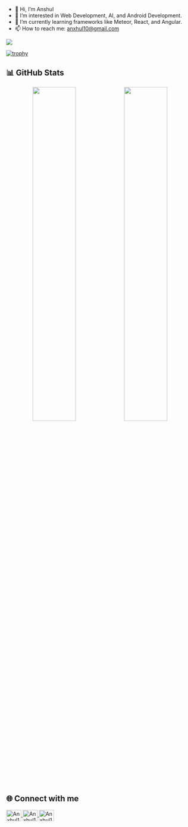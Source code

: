 - 👋 Hi, I’m Anshul  
- 👀 I’m interested in Web Development, AI, and Android Development.  
- 🌱 I’m currently learning frameworks like Meteor, React, and Angular.  
- 📫 How to reach me: anxhul10@gmail.com  

![](https://komarev.com/ghpvc/?username=Anxhul10)

[![trophy](https://github-profile-trophy.vercel.app/?username=Anxhul10&theme=flat)](https://github.com/ryo-ma/github-profile-trophy)

## 📊 GitHub Stats  

<p align="center">
  <img width="48%" src="https://github-readme-stats.vercel.app/api?username=Anxhul10&show_icons=true&theme=vue-dark" />
  <img width="48%" src="https://github-readme-stats.vercel.app/api/top-langs/?username=Anxhul10&layout=compact&theme=vue-dark" />
</p>

## 🌐 Connect with me  

<p align="left">
  <a href="https://linkedin.com/in/anshul-ekka-22943434a" target="blank">
    <img align="center" src="https://cdn.jsdelivr.net/npm/simple-icons@3.0.1/icons/linkedin.svg" alt="Anxhul10" height="30" width="40" />
  </a>
  <a href="https://stackoverflow.com/users/25622129/anshul?tab=profile" target="blank">
    <img align="center" src="https://cdn.jsdelivr.net/npm/simple-icons@3.0.1/icons/stackoverflow.svg" alt="Anxhul10" height="30" width="40" />
  </a>
  <a href="https://www.leetcode.com/Anxhul10" target="blank">
    <img align="center" src="https://cdn.jsdelivr.net/npm/simple-icons@3.0.1/icons/leetcode.svg" alt="Anxhul10" height="30" width="40" />
  </a>
</p>
